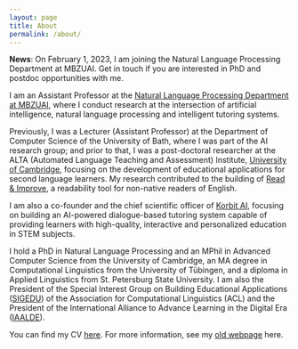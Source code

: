 ```yaml
---
layout: page
title: About
permalink: /about/
---
```


**News**: On February 1, 2023, I am joining the Natural Language Processing Department at MBZUAI.
Get in touch if you are interested in PhD and postdoc opportunities with me.

I am an Assistant Professor at the [Natural Language Processing Department at MBZUAI](https://mbzuai.ac.ae/research/department/natural-language-processing-department/), where
I conduct research at the intersection of artificial intelligence, natural language processing and intelligent tutoring systems.

Previously, I was a Lecturer (Assistant Professor) at the Department of Computer Science of the University of Bath, where I was part of the AI research group; and 
prior to that, I was a post-doctoral researcher at the ALTA (Automated Language Teaching and Assessment) Institute, [University of Cambridge](https://www.cl.cam.ac.uk/research/nl/people/), focusing on the development of educational applications for second language learners. 
My research contributed to the building of [Read & Improve](https://readandimprove.englishlanguageitutoring.com), a readability tool for non-native readers of English. 

I am also a co-founder and the chief scientific officer of [Korbit AI](https://www.korbit.ai), focusing on building an AI-powered dialogue-based tutoring system capable of providing learners with high-quality, interactive and personalized education in STEM subjects. 

I hold a PhD in Natural Language Processing and an MPhil in Advanced Computer Science from the University of Cambridge, an MA degree in Computational Linguistics from the University of Tübingen, and a diploma in Applied Linguistics from St. Petersburg State University. 
I am also the President of the Special Interest Group on Building Educational Applications ([SIGEDU](https://sig-edu.org)) of the Association for Computational Linguistics (ACL) and the President of the International Alliance to Advance Learning in the Digital Era ([IAALDE](https://alliancelss.com)).

You can find my CV [here](https://drive.google.com/file/d/1vNvZ2S6FNU7M-gsHU1mFHaTjEiinYkST/view?usp=sharing). 
For more information, see my [old webpage](https://www.cl.cam.ac.uk/~ek358/) here.

